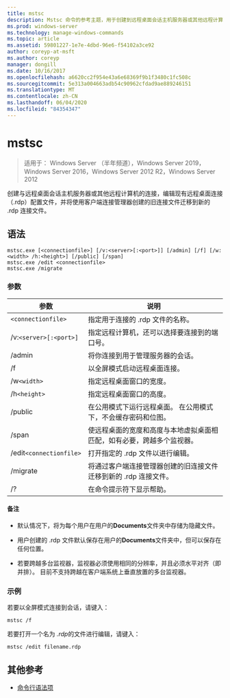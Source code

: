 ```yaml
---
title: mstsc
description: Mstsc 命令的参考主题，用于创建到远程桌面会话主机服务器或其他远程计算机的连接，编辑现有远程桌面连接（.rdp）配置文件，以及将使用客户端连接管理器创建的旧连接文件迁移到新的 .rdp 连接文件。
ms.prod: windows-server
ms.technology: manage-windows-commands
ms.topic: article
ms.assetid: 59801227-1e7e-4dbd-96e6-f54102a3ce92
author: coreyp-at-msft
ms.author: coreyp
manager: dongill
ms.date: 10/16/2017
ms.openlocfilehash: a6620cc2f954e43a6e68369f9b1f3480c1fc508c
ms.sourcegitcommit: 5e313a004663adb54c90962cfdad9ae889246151
ms.translationtype: MT
ms.contentlocale: zh-CN
ms.lasthandoff: 06/04/2020
ms.locfileid: "84354347"
---
```

# <a name="mstsc"></a>mstsc

> 适用于： Windows Server （半年频道），Windows Server 2019，Windows Server 2016，Windows Server 2012 R2，Windows Server 2012

创建与远程桌面会话主机服务器或其他远程计算机的连接，编辑现有远程桌面连接（.rdp）配置文件，并将使用客户端连接管理器创建的旧连接文件迁移到新的 .rdp 连接文件。

## <a name="syntax"></a>语法

```
mstsc.exe [<connectionfile>] [/v:<server>[:<port>]] [/admin] [/f] [/w:<width> /h:<height>] [/public] [/span]
mstsc.exe /edit <connectionfile>
mstsc.exe /migrate
```

### <a name="parameters"></a>参数

| 参数 | 说明 |
| --------- | ------------|
| `<connectionfile>` | 指定用于连接的 .rdp 文件的名称。 |
| /v:`<server>[:<port>]` | 指定远程计算机，还可以选择要连接到的端口号。 |
| /admin | 将你连接到用于管理服务器的会话。 |
| /f | 以全屏模式启动远程桌面连接。 |
| /w`<width>` | 指定远程桌面窗口的宽度。 |
| /h`<height>` | 指定远程桌面窗口的高度。 |
| /public | 在公用模式下运行远程桌面。 在公用模式下，不会缓存密码和位图。 |
| /span | 使远程桌面的宽度和高度与本地虚拟桌面相匹配，如有必要，跨越多个监视器。 |
| /edit`<connectionfile>` | 打开指定的 .rdp 文件以进行编辑。 |
| /migrate | 将通过客户端连接管理器创建的旧连接文件迁移到新的 .rdp 连接文件。 |
| /? | 在命令提示符下显示帮助。 |

#### <a name="remarks"></a>备注

- 默认情况下，将为每个用户在用户的**Documents**文件夹中存储为隐藏文件。

- 用户创建的 .rdp 文件默认保存在用户的**Documents**文件夹中，但可以保存在任何位置。

- 若要跨越多台监视器，监视器必须使用相同的分辨率，并且必须水平对齐（即并排）。 目前不支持跨越在客户端系统上垂直放置的多台监视器。

### <a name="examples"></a>示例

若要以全屏模式连接到会话，请键入：

```
mstsc /f
```

若要打开一个名为 *.rdp*的文件进行编辑，请键入：

```
mstsc /edit filename.rdp
```

## <a name="additional-references"></a>其他参考

- [命令行语法项](command-line-syntax-key.md)
